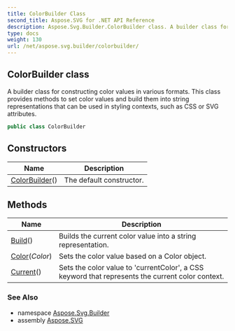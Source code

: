 ```yaml
---
title: ColorBuilder Class
second_title: Aspose.SVG for .NET API Reference
description: Aspose.Svg.Builder.ColorBuilder class. A builder class for constructing color values in various formats. This class provides methods to set color values and build them into string representations that can be used in styling contexts such as CSS or SVG attributes
type: docs
weight: 130
url: /net/aspose.svg.builder/colorbuilder/
---
```

## ColorBuilder class

A builder class for constructing color values in various formats. This class provides methods to set color values and build them into string representations that can be used in styling contexts, such as CSS or SVG attributes.

```csharp
public class ColorBuilder
```

## Constructors

| Name | Description |
| --- | --- |
| [ColorBuilder](colorbuilder/)() | The default constructor. |

## Methods

| Name | Description |
| --- | --- |
| [Build](../../aspose.svg.builder/colorbuilder/build/)() | Builds the current color value into a string representation. |
| [Color](../../aspose.svg.builder/colorbuilder/color/)(*Color*) | Sets the color value based on a Color object. |
| [Current](../../aspose.svg.builder/colorbuilder/current/)() | Sets the color value to 'currentColor', a CSS keyword that represents the current color context. |

### See Also

* namespace [Aspose.Svg.Builder](../../aspose.svg.builder/)
* assembly [Aspose.SVG](../../)

